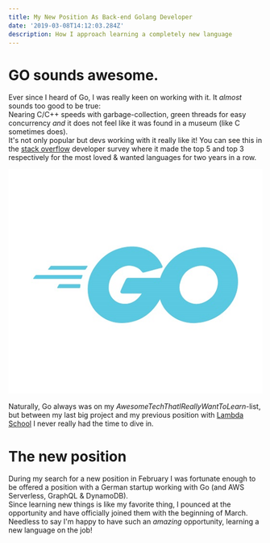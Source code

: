 ```yaml
---
title: My New Position As Back-end Golang Developer
date: '2019-03-08T14:12:03.284Z'
description: How I approach learning a completely new language
---
```


# GO sounds awesome.

Ever since I heard of Go, I was really keen on working with it. It *almost* sounds too good to be true: <br>
Nearing C/C++ speeds with garbage-collection, green threads for easy concurrency *and* it does not feel like it was found in a museum (like C sometimes does).<br>
It's not only popular but devs working with it really like it! You can see this in the [stack overflow](https://insights.stackoverflow.com/survey/2018/#most-loved-dreaded-and-wanted) developer survey where it made the top 5 and top 3 respectively for the most loved & wanted languages for two years in a row.

![Golang](Go-Logo_LightBlue.jpg)

Naturally, Go always was on my *AwesomeTechThatIReallyWantToLearn*-list, but between my last big project and my previous position with [Lambda School](https://bit.ly/2C0iMRI) I never really had the time to dive in. <br>

# The new position

During my search for a new position in February I was fortunate enough to be offered a position with a German startup working with Go (and AWS Serverless, GraphQL & DynamoDB).<br>
Since learning new things is like my favorite thing, I pounced at the opportunity and have officially joined them with the beginning of March.<br>
Needless to say I'm happy to have such an *amazing* opportunity, learning a new language on the job!